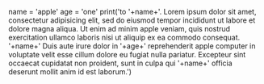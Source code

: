 name = 'apple'
age = 'one'
print('to '+name+'. Lorem ipsum dolor sit amet, consectetur adipisicing elit, sed do eiusmod tempor incididunt ut labore et dolore magna aliqua. Ut enim ad minim apple veniam, quis nostrud exercitation ullamco laboris nisi ut aliquip ex ea commodo consequat. '+name+' Duis aute irure dolor in '+age+' reprehenderit apple computer in voluptate velit esse cillum dolore eu fugiat nulla pariatur. Excepteur sint occaecat cupidatat non proident, sunt in culpa qui '+name+' officia deserunt mollit anim id est laborum.')